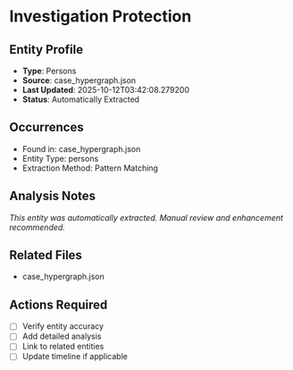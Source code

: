 # Investigation Protection

## Entity Profile
- **Type**: Persons
- **Source**: case_hypergraph.json
- **Last Updated**: 2025-10-12T03:42:08.279200
- **Status**: Automatically Extracted

## Occurrences
- Found in: case_hypergraph.json
- Entity Type: persons
- Extraction Method: Pattern Matching

## Analysis Notes
*This entity was automatically extracted. Manual review and enhancement recommended.*

## Related Files
- case_hypergraph.json

## Actions Required
- [ ] Verify entity accuracy
- [ ] Add detailed analysis
- [ ] Link to related entities
- [ ] Update timeline if applicable
